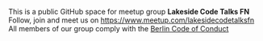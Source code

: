 This is a public GitHub space for meetup group **Lakeside Code Talks FN**  
Follow, join and meet us on https://www.meetup.com/lakesidecodetalksfn  
All members of our group comply with the [Berlin Code of Conduct](https://berlincodeofconduct.org/)
